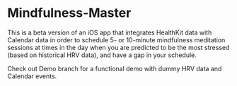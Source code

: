 # Mindfulness-Master

This is a beta version of an iOS app that integrates HealthKit data with Calendar data in order to schedule 5- or 10-minute mindfulness meditation sessions at times in the day when you are predicted to be the most stressed (based on historical HRV data), and have a gap in your schedule.

Check out Demo branch for a functional demo with dummy HRV data and Calendar events.
